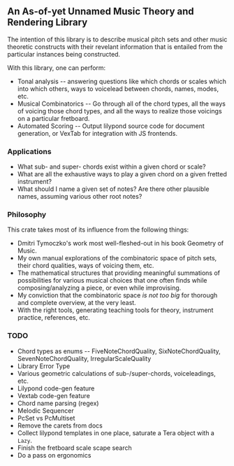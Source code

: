 ## An As-of-yet Unnamed Music Theory and Rendering Library

The intention of this library is to describe musical pitch sets
and other music theoretic constructs with their revelant information
that is entailed from the particular instances being constructed.

With this library, one can perform:
- Tonal analysis -- answering questions like which chords or scales which into which others,
ways to voicelead between chords, names, modes, etc.
- Musical Combinatorics -- Go through all of the chord types, all the ways of voicing those
chord types, and all the ways to realize those voicings on a particular fretboard.
- Automated Scoring -- Output lilypond source code for document generation, or VexTab for
integration with JS frontends.

### Applications
- What sub- and super- chords exist within a given chord or scale?
- What are all the exhaustive ways to play a given chord on a given fretted instrument?
- What should I name a given set of notes? Are there other plausible names, assuming various other root notes?


### Philosophy
This crate takes most of its influence from the following things:
- Dmitri Tymoczko's work most well-fleshed-out in his book Geometry of Music.
- My own manual explorations of the combinatoric space of pitch sets, their chord qualities, ways of voicing them, etc.
- The mathematical structures that providing meaningful summations of possibilities for various
musical choices that one often finds while composing/analyzing a piece, or even while improvising.
- My conviction that the combinatoric space _is not too big_ for thorough and complete overview, at the very least.
- With the right tools, generating teaching tools for theory, instrument practice, references, etc.

### TODO
- Chord types as enums -- FiveNoteChordQuality, SixNoteChordQuality, SevenNoteChordQuality, IrregularScaleQuality
- Library Error Type
- Various geometric calculations of sub-/super-chords, voiceleadings, etc.
- Lilypond code-gen feature
- Vextab code-gen feature
- Chord name parsing (regex)
- Melodic Sequencer
- PcSet vs PcMultiset
- Remove the carets from docs
- Collect lilypond templates in one place, saturate a Tera object with a `Lazy`.
- Finish the fretboard scale scape search
- Do a pass on ergonomics